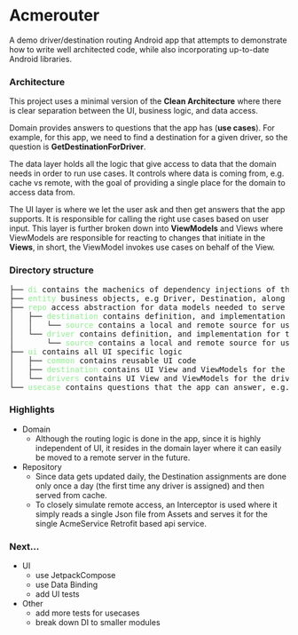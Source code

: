 # Acmerouter

A demo driver/destination routing Android app that attempts to demonstrate how to write well architected code, while
also incorporating up-to-date Android libraries.

### Architecture

This project uses a minimal version of the **Clean Architecture** where there is clear separation between the UI,
business logic, and data access.

Domain provides answers to questions that the app has (**use cases**). For example, for this app, we need to find a
destination for a given driver, so the question is **GetDestinationForDriver**.

The data layer holds all the logic that give access to data that the domain needs in order to run use cases. It controls
where data is coming from, e.g. cache vs remote, with the goal of providing a single place for the domain to access
data from.

The UI layer is where we let the user ask and then get answers that the app supports. It is responsible for calling the
right use cases based on user input. This layer is further broken down into **ViewModels** and Views where ViewModels are
responsible for reacting to changes that initiate in the **Views**, in short, the ViewModel invokes use cases on behalf of
the View.

### Directory structure

<pre>
├── <span style="color:lightGreen">di</span> contains the machenics of dependency injections of the app
├── <span style="color:lightGreen">entity</span> business objects, e.g Driver, Destination, along with business logic
├── <span style="color:lightGreen">repo</span> access abstraction for data models needed to serve the app starting from the domain going down to the UI
│   ├── <span style="color:lightGreen">destination</span> contains definition, and implementation for the Destination data object's repo
│   │   └── <span style="color:lightGreen">source</span> contains a local and remote source for use as part of the repo implementation
│   └── <span style="color:lightGreen">driver</span> contains definition, and implementation for the Driver data object's repo
│       └── <span style="color:lightGreen">source</span> contains a local and remote source for use as part of the repo implementation
├── <span style="color:lightGreen">ui</span> contains all UI specific logic
│   ├── <span style="color:lightGreen">common</span> contains reusable UI code
│   ├── <span style="color:lightGreen">destination</span> contains UI View and ViewModels for the destination screen
│   └── <span style="color:lightGreen">drivers</span> contains UI View and ViewModels for the drivers screen
└── <span style="color:lightGreen">usecase</span> contains questions that the app can answer, e.g., GetDriverById
</pre>

### Highlights
- Domain
    - Although the routing logic is done in the app, since it is highly independent of UI, it resides in the domain layer
      where it can easily be moved to a remote server in the future.
- Repository
    - Since data gets updated daily, the Destination assignments are done only once a day (the first time any driver is assigned)
      and then served from cache.
    - To closely simulate remote access, an Interceptor is used where it simply reads a single Json file from Assets and
      serves it for the single AcmeService Retrofit based api service.

### Next...
- UI
    - use JetpackCompose
    - use Data Binding
    - add UI tests
- Other
    - add more tests for usecases
    - break down DI to smaller modules

